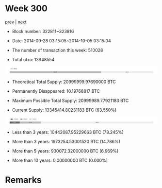 # Week 300

[prev](week0299.md) | [next](week0301.md)

- Block number: 322811~323816

- Date: 2014-09-28 03:15:05~2014-10-05 03:15:04

- The number of transaction this week: 510028

- Total utxo: 13948554

![](../images/mined_week0300.png)

- Theoretical Total Supply: 20999999.97690000 BTC

- Permanently Disappeared: 10.19768817 BTC

- Maximum Possible Total Supply: 20999989.77921183 BTC

- Current Supply: 13345414.80231183 BTC (63.550%)

![](../images/year_week0300.png)


- Less than 3 years: 10442087.95229663 BTC (78.245%)

- More than 3 years: 1973254.53001520 BTC (14.786%)

- More than 5 years: 930072.32000000 BTC (6.969%)

- More than 10 years: 0.00000000 BTC (0.000%)

# Remarks

